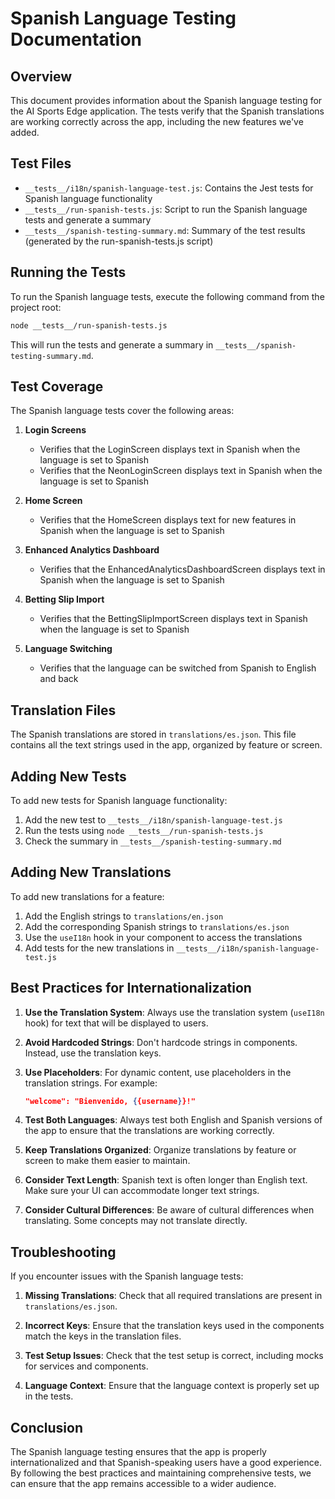 # Spanish Language Testing Documentation

## Overview

This document provides information about the Spanish language testing for the AI Sports Edge application. The tests verify that the Spanish translations are working correctly across the app, including the new features we've added.

## Test Files

- `__tests__/i18n/spanish-language-test.js`: Contains the Jest tests for Spanish language functionality
- `__tests__/run-spanish-tests.js`: Script to run the Spanish language tests and generate a summary
- `__tests__/spanish-testing-summary.md`: Summary of the test results (generated by the run-spanish-tests.js script)

## Running the Tests

To run the Spanish language tests, execute the following command from the project root:

```bash
node __tests__/run-spanish-tests.js
```

This will run the tests and generate a summary in `__tests__/spanish-testing-summary.md`.

## Test Coverage

The Spanish language tests cover the following areas:

1. **Login Screens**
   - Verifies that the LoginScreen displays text in Spanish when the language is set to Spanish
   - Verifies that the NeonLoginScreen displays text in Spanish when the language is set to Spanish

2. **Home Screen**
   - Verifies that the HomeScreen displays text for new features in Spanish when the language is set to Spanish

3. **Enhanced Analytics Dashboard**
   - Verifies that the EnhancedAnalyticsDashboardScreen displays text in Spanish when the language is set to Spanish

4. **Betting Slip Import**
   - Verifies that the BettingSlipImportScreen displays text in Spanish when the language is set to Spanish

5. **Language Switching**
   - Verifies that the language can be switched from Spanish to English and back

## Translation Files

The Spanish translations are stored in `translations/es.json`. This file contains all the text strings used in the app, organized by feature or screen.

## Adding New Tests

To add new tests for Spanish language functionality:

1. Add the new test to `__tests__/i18n/spanish-language-test.js`
2. Run the tests using `node __tests__/run-spanish-tests.js`
3. Check the summary in `__tests__/spanish-testing-summary.md`

## Adding New Translations

To add new translations for a feature:

1. Add the English strings to `translations/en.json`
2. Add the corresponding Spanish strings to `translations/es.json`
3. Use the `useI18n` hook in your component to access the translations
4. Add tests for the new translations in `__tests__/i18n/spanish-language-test.js`

## Best Practices for Internationalization

1. **Use the Translation System**: Always use the translation system (`useI18n` hook) for text that will be displayed to users.

2. **Avoid Hardcoded Strings**: Don't hardcode strings in components. Instead, use the translation keys.

3. **Use Placeholders**: For dynamic content, use placeholders in the translation strings. For example:
   ```json
   "welcome": "Bienvenido, {{username}}!"
   ```

4. **Test Both Languages**: Always test both English and Spanish versions of the app to ensure that the translations are working correctly.

5. **Keep Translations Organized**: Organize translations by feature or screen to make them easier to maintain.

6. **Consider Text Length**: Spanish text is often longer than English text. Make sure your UI can accommodate longer text strings.

7. **Consider Cultural Differences**: Be aware of cultural differences when translating. Some concepts may not translate directly.

## Troubleshooting

If you encounter issues with the Spanish language tests:

1. **Missing Translations**: Check that all required translations are present in `translations/es.json`.

2. **Incorrect Keys**: Ensure that the translation keys used in the components match the keys in the translation files.

3. **Test Setup Issues**: Check that the test setup is correct, including mocks for services and components.

4. **Language Context**: Ensure that the language context is properly set up in the tests.

## Conclusion

The Spanish language testing ensures that the app is properly internationalized and that Spanish-speaking users have a good experience. By following the best practices and maintaining comprehensive tests, we can ensure that the app remains accessible to a wider audience.